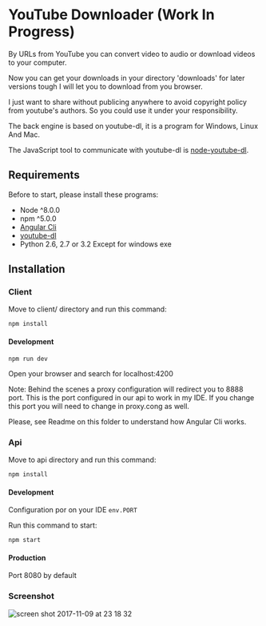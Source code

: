 # YouTube Downloader (Work In Progress)

By URLs from YouTube you can convert video to audio or download videos to your computer.

Now you can get your downloads in your directory 'downloads' for later versions tough I will let you to download from you browser.

I just want to share without publicing anywhere to avoid copyright policy from youtube's authors. So you could use it under your responsibility.

The back engine is based on youtube-dl, it is a program for Windows, Linux And Mac.
 
The JavaScript tool to communicate with youtube-dl is [node-youtube-dl](https://github.com/przemyslawpluta/node-youtube-dl).

## Requirements

Before to start, please install these programs:
* Node ^8.0.0
* npm  ^5.0.0
* [Angular Cli](https://github.com/angular/angular-cli#installation)
* [youtube-dl](https://rg3.github.io/youtube-dl/download.html) 
* Python 2.6, 2.7 or 3.2 Except for windows exe

## Installation

### Client

Move to client/ directory and run this command:

```
npm install
```

#### Development 
````
npm run dev
````

Open your browser and search for localhost:4200

Note:
Behind the scenes a proxy configuration will redirect you to 8888 port.
This is the port configured in our api to work in my IDE.
If you change this port you will need to change in proxy.cong as well.

Please, see Readme on this folder to understand how Angular Cli works.

### Api

Move to api directory and run this command:
```
npm install
```

#### Development

Configuration por on your IDE `env.PORT`

Run this command to start:

```
npm start
```

#### Production

Port 8080 by default

### Screenshot

![screen shot 2017-11-09 at 23 18 32](https://user-images.githubusercontent.com/25980900/32634342-6e1f6076-c5ab-11e7-927d-646fc847fce9.png)
